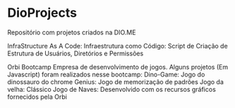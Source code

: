 # DioProjects
Repositório com projetos criados na DIO.ME

InfraStructure As A Code:
Infraestrutura como Código: Script de Criação de Estrutura de Usuários, Diretórios e Permissões

Orbi Bootcamp
Empresa de desenvolvimento de jogos. Alguns projetos (Em Javascript) foram realizados nesse bootcamp:
Dino-Game: Jogo do dinossauro do chrome
Genius: Jogo de memorização de padrões
Jogo da velha: Clássico
Jogo de Naves: Desenvolvido com os recursos gráficos fornecidos pela Orbi